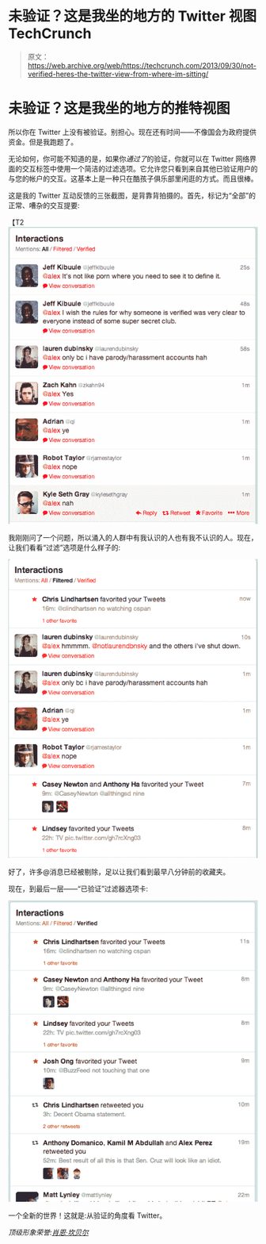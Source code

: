 # 未验证？这是我坐的地方的 Twitter 视图 TechCrunch

> 原文：<https://web.archive.org/web/https://techcrunch.com/2013/09/30/not-verified-heres-the-twitter-view-from-where-im-sitting/>

# 未验证？这是我坐的地方的推特视图

所以你在 Twitter 上没有被验证。别担心。现在还有时间——不像国会为政府提供资金。但是我跑题了。

无论如何，你可能不知道的是，如果你*通过了*的验证，你就可以在 Twitter 网络界面的交互标签中使用一个简洁的过滤选项。它允许您只看到来自其他已验证用户的与您的帐户的交互。这基本上是一种只在酷孩子俱乐部里闲逛的方式。而且很棒。

这是我的 Twitter 互动反馈的三张截图，是背靠背拍摄的。首先，标记为“全部”的正常、嘈杂的交互提要:

【T2![Screen Shot 2013-09-30 at 4.49.03 PM](img/d403f1d25b24913f7c7c73bd96f27f21.png)

我刚刚问了一个问题，所以涌入的人群中有我认识的人也有我不认识的人。现在，让我们看看“过滤”选项是什么样子的:

[![Screen Shot 2013-09-30 at 4.49.14 PM](img/2760e63139da3cc06642e8fe68ceb01b.png)](https://web.archive.org/web/20221007131421/https://beta.techcrunch.com/wp-content/uploads/2013/09/screen-shot-2013-09-30-at-4-49-14-pm.png)

好了，许多@消息已经被剔除，足以让我们看到最早八分钟前的收藏夹。

现在，到最后一层——“已验证”过滤器选项卡:

[![Screen Shot 2013-09-30 at 4.49.26 PM](img/695256248571dff888e992e09c64016d.png)](https://web.archive.org/web/20221007131421/https://beta.techcrunch.com/wp-content/uploads/2013/09/screen-shot-2013-09-30-at-4-49-26-pm1.png)

一个全新的世界！这就是:从验证的角度看 Twitter。

*顶级形象荣誉:[肖恩·坎贝尔](https://web.archive.org/web/20221007131421/http://www.flickr.com/photos/thecampbells/)*